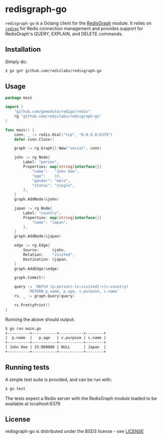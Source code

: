 # redisgraph-go

`redisgraph-go` is a Golang client for the [RedisGraph](https://oss.redislabs.com/redisgraph/) module. It relies on [`redigo`](https://github.com/gomodule/redigo) for Redis connection management and provides support for RedisGraph's QUERY, EXPLAIN, and DELETE commands.

## Installation

Simply do:
```sh
$ go get github.com/redislabs/redisgraph-go
```

## Usage

```go
package main

import (
	"github.com/gomodule/redigo/redis"
	rg "github.com/redislabs/redisgraph-go"
)

func main() {
	conn, _ := redis.Dial("tcp", "0.0.0.0:6379")
	defer conn.Close()

	graph := rg.Graph{}.New("social", conn)

	john := rg.Node{
		Label: "person",
		Properties: map[string]interface{}{
			"name":   "John Doe",
			"age":    33,
			"gender": "male",
			"status": "single",
		},
	}
	graph.AddNode(&john)

	japan := rg.Node{
		Label: "country",
		Properties: map[string]interface{}{
			"name": "Japan",
		},
	}
	graph.AddNode(&japan)

	edge := rg.Edge{
		Source:      &john,
		Relation:    "visited",
		Destination: &japan,
	}
	graph.AddEdge(&edge)

	graph.Commit()

	query := `MATCH (p:person)-[v:visited]->(c:country)
		   RETURN p.name, p.age, v.purpose, c.name`
	rs, _ := graph.Query(query)

	rs.PrettyPrint()
}
```

Running the above should output:

```sh
$ go run main.go
+----------+-----------+-----------+--------+
|  p.name  |   p.age   | v.purpose | c.name |
+----------+-----------+-----------+--------+
| John Doe | 33.000000 | NULL      | Japan  |
+----------+-----------+-----------+--------+
```

## Running tests

A simple test suite is provided, and can be run with:

```sh
$ go test
```

The tests expect a Redis server with the RedisGraph module loaded to be available at localhost:6379

## License

redisgraph-go is distributed under the BSD3 license - see [LICENSE](LICENSE)
